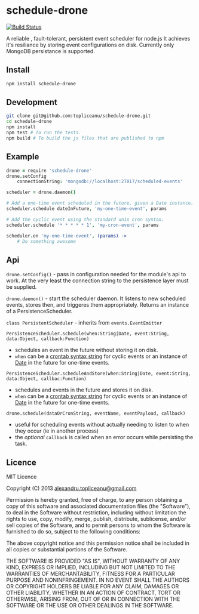 schedule-drone
==============

[![Build Status](https://travis-ci.org/topliceanu/schedule-drone.png?branch=master)](https://travis-ci.org/topliceanu/schedule-drone)

A reliable , fault-tolerant, persistent event scheduler for node.js
It achieves it's resiliance by storing event configurations on disk.
Currently only MongoDB persistance is supported.

Install
-------

````bash
npm install schedule-drone
````

Development
-----------

````bash
git clone git@github.com:topliceanu/schedule-drone.git
cd schedule-drone
npm install
npm test # To run the tests.
npm build # To build the js files that are published to npm
````

Example
-------

````coffeescript
drone = require 'schedule-drone'
drone.setConfig
    connectionString: 'mongodb://localhost:27017/scheduled-events'

scheduler = drone.daemon()

# Add a one-time event scheduled in the future, given a Date instance.
scheduler.schedule dateInFuture, 'my-one-time-event', params

# Add the cyclic event using the standard unix cron syntax.
scheduler.schedule '* * * * * 1', 'my-cron-event', params

scheduler.on 'my-one-time-event', (params) ->
    # Do something awesome

````

Api
---

`drone.setConfig()` - pass in configuration needed for the module's api to work. At the very least the connection string to the persistence layer must be supplied.

`drone.daemon()` - start the scheduler daemon. It listens to new scheduled events, stores then, and triggeres them appropriately. Returns an instance of a PersistenceScheduler.

`class PersistentScheduler` - inherits from `events.EventEmitter`

`PersistenceScheduler.schedule(when:String|Date, event:String, data:Object, callback:Function)`
- schedules an event in the future without storing it on disk.
- `when` can be a [crontab syntax string](http://crontab.org/) for cyclic events or an instance of [Date](https://developer.mozilla.org/en-US/docs/JavaScript/Reference/Global_Objects/Date) in the future for one-time events.

`PersistenceScheduler.scheduleAndStore(when:String|Date, event:String, data:Object, callbac:Function)`
- schedules and events in the future and stores it on disk.
- `when` can be a [crontab syntax string](http://crontab.org/) for cyclic events or an instance of [Date](https://developer.mozilla.org/en-US/docs/JavaScript/Reference/Global_Objects/Date) in the future for one-time events.

`drone.schedule(dataOrCronString, eventName, eventPayload, callback)`
- useful for scheduling events without actually needing to listen to when they occur (ie in another process)
- the _optional_  `callback` is called when an error occurs while persisting the task.


Licence
-------

MIT Licence

Copyright (C) 2013 alexandru.topliceanu@gmail.com

Permission is hereby granted, free of charge, to any person obtaining a copy of this software and associated documentation files (the "Software"), to deal in the Software without restriction, including without limitation the rights to use, copy, modify, merge, publish, distribute, sublicense, and/or sell copies of the Software, and to permit persons to whom the Software is furnished to do so, subject to the following conditions:

The above copyright notice and this permission notice shall be included in all copies or substantial portions of the Software.

THE SOFTWARE IS PROVIDED "AS IS", WITHOUT WARRANTY OF ANY KIND, EXPRESS OR IMPLIED, INCLUDING BUT NOT LIMITED TO THE WARRANTIES OF MERCHANTABILITY, FITNESS FOR A PARTICULAR PURPOSE AND NONINFRINGEMENT. IN NO EVENT SHALL THE AUTHORS OR COPYRIGHT HOLDERS BE LIABLE FOR ANY CLAIM, DAMAGES OR OTHER LIABILITY, WHETHER IN AN ACTION OF CONTRACT, TORT OR OTHERWISE, ARISING FROM, OUT OF OR IN CONNECTION WITH THE SOFTWARE OR THE USE OR OTHER DEALINGS IN THE SOFTWARE.
